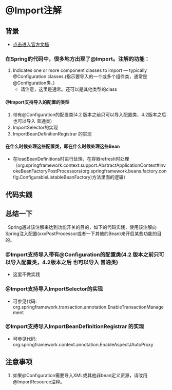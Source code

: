 # @Import注解
## 背景
+ [点击进入官方文档](https://docs.spring.io/spring-framework/docs/current/javadoc-api/org/springframework/context/annotation/Import.html)
### 在Spring的代码中，很多地方出现了@Import。注解的功能：
   1. Indicates one or more component classes to import — typically @Configuration classes.(指示要导入的一个或多个组件类，通常是@Configuration类。)
       - 请注意，这里是通常。还可以是其他类型的class
#### @Import支持导入的配置的类型
1. 带有@Configuration的配置类(4.2 版本之前只可以导入配置类，4.2版本之后 也可以导入 普通类)
2. ImportSelector的实现
3. ImportBeanDefinitionRegistrar 的实现
#### 在什么时候处理这些配置类，即在什么时候处理这些Bean
+ 在loadBeanDefinitions时进行处理，在容器refresh时处理（org.springframework.context.support.AbstractApplicationContext#invokeBeanFactoryPostProcessors(org.springframework.beans.factory.config.ConfigurableListableBeanFactory)方法里面的逻辑）

## 代码实践
## 总结一下
&nbsp;&nbsp;Spring通过该注解来达到功能开关的目的，如下的代码实践，使用该注解向Spring注入配置(xxxPostProcessor或者一下其他的Bean)来开启某些功能的目的。
### @Import支持导入带有@Configuration的配置类(4.2 版本之前只可以导入配置类，4.2版本之后 也可以导入 普通类)
+ 这里不做实践
### @Import支持导入ImportSelector的实现
+ 可参见代码: org.springframework.transaction.annotation.EnableTransactionManagement
### @Import支持导入ImportBeanDefinitionRegistrar 的实现
+ 可参见代码: org.springframework.context.annotation.EnableAspectJAutoProxy
## 注意事项
1. 如果@Configuration需要导入XML或其他非bean定义资源，请改用@ImportResource注释。